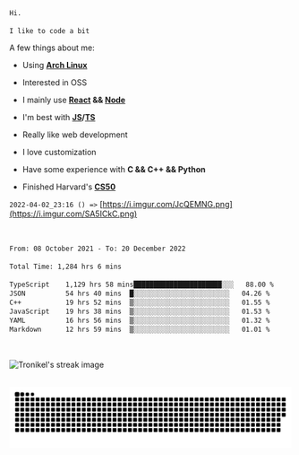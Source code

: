 ```
Hi.

I like to code a bit
```

A few things about me:

-   Using **[Arch Linux](https://archlinux.org/)**

-   Interested in OSS

-   I mainly use **[React](https://reactjs.org/) && [Node](https://nodejs.org/en/)**

-   I'm best with **[JS](https://www.javascript.com/)/[TS](https://www.typescriptlang.org/)**

-   Really like web development

-   I love customization

-   Have some experience with **C && C++ && Python**

-   Finished Harvard's **[CS50](https://cs50.harvard.edu)**

`2022-04-02_23:16 () =>` [https://i.imgur.com/JcQEMNG.png](https://i.imgur.com/SA5ICkC.png)

<br>

<!--START_SECTION:waka-->

```text
From: 08 October 2021 - To: 20 December 2022

Total Time: 1,284 hrs 6 mins

TypeScript    1,129 hrs 58 mins██████████████████████░░░   88.00 %
JSON          54 hrs 40 mins  █░░░░░░░░░░░░░░░░░░░░░░░░   04.26 %
C++           19 hrs 52 mins  ▒░░░░░░░░░░░░░░░░░░░░░░░░   01.55 %
JavaScript    19 hrs 38 mins  ▒░░░░░░░░░░░░░░░░░░░░░░░░   01.53 %
YAML          16 hrs 56 mins  ▒░░░░░░░░░░░░░░░░░░░░░░░░   01.32 %
Markdown      12 hrs 59 mins  ▒░░░░░░░░░░░░░░░░░░░░░░░░   01.01 %
```

<!--END_SECTION:waka-->

<br>

<p><img align="center" src="https://github-readme-streak-stats.herokuapp.com/?user=Tronikelis&theme=dark" alt="Tronikel's streak image" /></p>

<br>

<img title="" src="https://raw.githubusercontent.com/Tronikelis/Tronikelis/output/github-contribution-grid-snake.svg" alt="very cool snake thingey" data-align="left">
